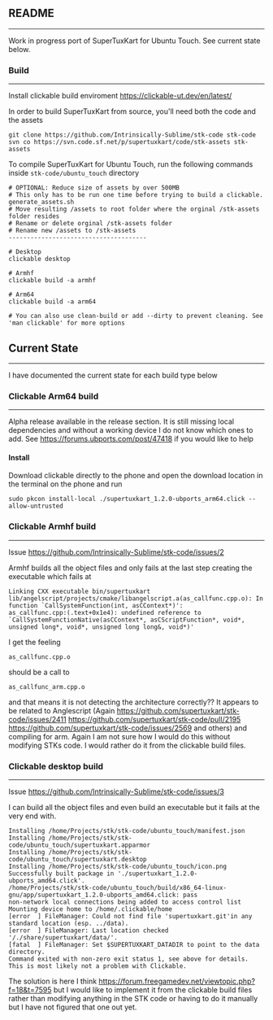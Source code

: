 ## README
______
Work in progress port of SuperTuxKart for Ubuntu Touch. See current state below.

### Build
______
Install clickable build enviroment https://clickable-ut.dev/en/latest/

In order to build SuperTuxKart from source, you'll need both the code and the assets
```
git clone https://github.com/Intrinsically-Sublime/stk-code stk-code
svn co https://svn.code.sf.net/p/supertuxkart/code/stk-assets stk-assets
```
To compile SuperTuxKart for Ubuntu Touch, run the following commands inside `stk-code/ubuntu_touch` directory
```
# OPTIONAL: Reduce size of assets by over 500MB
# This only has to be run one time before trying to build a clickable.
generate_assets.sh
# Move resulting /assets to root folder where the orginal /stk-assets folder resides
# Rename or delete orginal /stk-assets folder
# Rename new /assets to /stk-assets
--------------------------------------

# Desktop
clickable desktop

# Armhf
clickable build -a armhf

# Arm64
clickable build -a arm64

# You can also use clean-build or add --dirty to prevent cleaning. See 'man clickable' for more options
```
## Current State
______
I have documented the current state for each build type below

### Clickable Arm64 build
______

Alpha release available in the release section. It is still missing local dependencies and without a working device I do not know which ones to add. See https://forums.ubports.com/post/47418 if you would like to help

#### Install

Download clickable directly to the phone and open the download location in the terminal on the phone and run
```
sudo pkcon install-local ./supertuxkart_1.2.0-ubports_arm64.click --allow-untrusted
```

### Clickable Armhf build
______
Issue https://github.com/Intrinsically-Sublime/stk-code/issues/2

Armhf builds all the object files and only fails at the last step creating the executable which fails at 
```
Linking CXX executable bin/supertuxkart
lib/angelscript/projects/cmake/libangelscript.a(as_callfunc.cpp.o): In function `CallSystemFunction(int, asCContext*)':
as_callfunc.cpp:(.text+0x1e4): undefined reference to `CallSystemFunctionNative(asCContext*, asCScriptFunction*, void*, unsigned long*, void*, unsigned long long&, void*)'

```
I get the feeling
```
as_callfunc.cpp.o
```
should be a call to 
```
as_callfunc_arm.cpp.o
```
and that means it is not detecting the architecture correctly?? It appears to be related to Anglescript (Again https://github.com/supertuxkart/stk-code/issues/2411 https://github.com/supertuxkart/stk-code/pull/2195 https://github.com/supertuxkart/stk-code/issues/2569 and others) and compiling for arm. Again I am not sure how I would do this without modifying STKs code. I would rather do it from the clickable build files.

### Clickable desktop build
______
Issue https://github.com/Intrinsically-Sublime/stk-code/issues/3

I can build all the object files and even build an executable but it fails at the very end with.
```
Installing /home/Projects/stk/stk-code/ubuntu_touch/manifest.json
Installing /home/Projects/stk/stk-code/ubuntu_touch/supertuxkart.apparmor
Installing /home/Projects/stk/stk-code/ubuntu_touch/supertuxkart.desktop
Installing /home/Projects/stk/stk-code/ubuntu_touch/icon.png
Successfully built package in './supertuxkart_1.2.0-ubports_amd64.click'.
/home/Projects/stk/stk-code/ubuntu_touch/build/x86_64-linux-gnu/app/supertuxkart_1.2.0-ubports_amd64.click: pass
non-network local connections being added to access control list
Mounting device home to /home/.clickable/home
[error  ] FileManager: Could not find file 'supertuxkart.git'in any standard location (esp. ../data).
[error  ] FileManager: Last location checked '/./share/supertuxkart/data/'.
[fatal  ] FileManager: Set $SUPERTUXKART_DATADIR to point to the data directory.
Command exited with non-zero exit status 1, see above for details. This is most likely not a problem with Clickable.
```
The solution is here I think https://forum.freegamedev.net/viewtopic.php?f=18&t=7595 but I would like to implement it from the clickable build files rather than modifying anything in the STK code or having to do it manually but I have not figured that one out yet.

